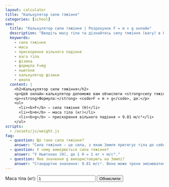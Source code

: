 ```yaml
---
layout: calculator
title: "Калькулятор сили тяжіння"
categories: [school]
seo:
  title: "Калькулятор сили тяжіння | Розрахунок F = m × g онлайн"
  description: "Введіть масу тіла та дізнайтесь силу тяжіння (вагу) в Ньютонах. Формула F = m × g. Онлайн-калькулятор для уроків фізики."
  keywords:
    - сила тяжіння
    - маса
    - прискорення вільного падіння
    - вага тіла
    - фізика
    - формула F=mg
    - ньютони
    - калькулятор фізики
    - школа
  content: |
    <h2>Калькулятор сили тяжіння</h2>
    <p>Цей онлайн-калькулятор допоможе вам обчислити <strong>силу тяжіння</strong>, яка діє на тіло, що має певну масу на поверхні Землі.</p>
    <p><strong>Формула:</strong> <code>F = m × g</code>, де:</p>
    <ul>
      <li><b>F</b> — сила тяжіння (Н)</li>
      <li><b>m</b> — маса тіла (кг)</li>
      <li><b>g</b> — прискорення вільного падіння ≈ 9.81 м/с²</li>
    </ul>
scripts:
  - /assets/js/weight.js
faq:
  - question: Що таке сила тяжіння?
    answer: "Сила тяжіння — це сила, з якою Земля притягує тіла до себе. Вона розраховується за формулою F = m × g."
  - question: У чому вимірюється сила тяжіння?
    answer: "У Ньютонах (Н), де 1 Н = 1 кг × м/с²."
  - question: Яке значення g використовують на Землі?
    answer: "Стандартне значення: 9.81 м/с². Воно може трохи змінюватись залежно від широти та висоти над рівнем моря."
---
```


<form id="weight-form" autocomplete="off">
  <label>
    Маса тіла (кг):
    <input type="number" id="weight-m" min="0" step="any" value="1" required>
  </label>
  <button type="submit">Обчислити</button>
</form>
<div id="weight-result" class="result"></div>
